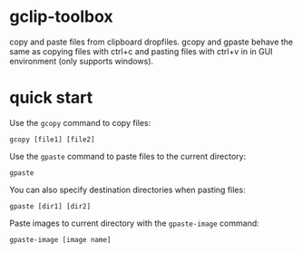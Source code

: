 # gclip-toolbox

copy and paste files from clipboard dropfiles. gcopy and gpaste behave the same as copying files with ctrl+c and pasting files with ctrl+v in in GUI environment (only supports windows).

# quick start
Use the `gcopy` command to copy files:

```gcopy [file1] [file2]```

Use the `gpaste` command to paste files to the current directory:

```gpaste```

You can also specify destination directories when pasting files:

```gpaste [dir1] [dir2]```

Paste images to current directory with the `gpaste-image` command:

```gpaste-image [image name]```
